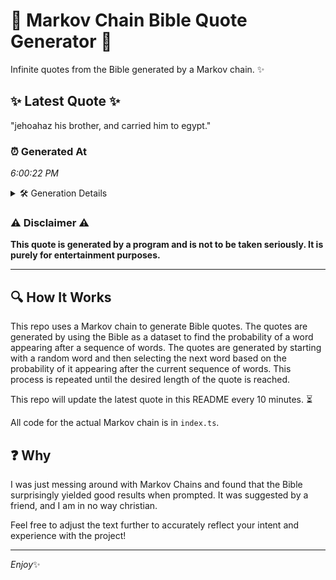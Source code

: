 # 📖 Markov Chain Bible Quote Generator 📖

Infinite quotes from the Bible generated by a Markov chain. ✨

## ✨ Latest Quote ✨
"jehoahaz his brother, and carried him to egypt."

### ⏰ Generated At
*6:00:22 PM*

<details>
    <summary>🛠️ Generation Details</summary>
    <p>
        <strong>🌱 Seed:</strong> jehoahaz<br>
        <strong>🔄 Iterations:</strong> 7<br>
        <strong>📜 Context History:</strong><br>[ jehoahaz ]: his<br>[ jehoahaz, his ]: brother,<br>[ jehoahaz, his, brother, ]: and<br>[ jehoahaz, his, brother,, and ]: carried<br>[ jehoahaz, his, brother,, and, carried ]: him<br>[ jehoahaz, his, brother,, and, carried, him ]: to<br>[ his, brother,, and, carried, him, to ]: egypt.<br>
    </p>
</details>

### ⚠️ Disclaimer ⚠️
**This quote is generated by a program and is not to be taken seriously. It is purely for entertainment purposes.**

---

## 🔍 How It Works

This repo uses a Markov chain to generate Bible quotes. The quotes are generated by using the Bible as a dataset to find the probability of a word appearing after a sequence of words. The quotes are generated by starting with a random word and then selecting the next word based on the probability of it appearing after the current sequence of words. This process is repeated until the desired length of the quote is reached.

This repo will update the latest quote in this README every 10 minutes. ⏳

All code for the actual Markov chain is in `index.ts`.

## ❓ Why

I was just messing around with Markov Chains and found that the Bible surprisingly yielded good results when prompted. 
It was suggested by a friend, and I am in no way christian.

Feel free to adjust the text further to accurately reflect your intent and experience with the project!

---

*Enjoy*✨
